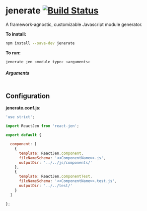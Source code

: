 jenerate [![Build Status](https://travis-ci.org/jeneratejs/jenerate.svg)](https://travis-ci.org/jeneratejs/jenerate)
====================================================================================================================

A framework-agnostic, customizable Javascript module generator.


**To install:**
```bash
npm install --save-dev jenerate
```

**To run:**
```bash
jenerate jen <module type> <arguments>
```

##### Arguments

```bash

```

## Configuration

**jenerate.conf.js:**
```js
'use strict';

import ReactJen from 'react-jen';

export default {

  component: [
    {
      template: ReactJen.component,
      fileNameSchema: '<<ComponentName>>.js',
      outputDir: '../../js/components/'
    },
    {
      template: ReactJen.componentTest,
      fileNameSchema: '<<ComponentName>>.test.js',
      outputDir: '../../test/'
    }
  ]

};
```